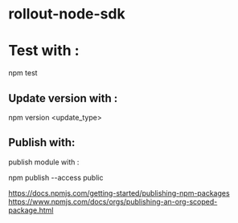 # rollout-node-sdk

# Test with : 
npm test


## Update version with :
npm version <update_type>

## Publish with:
publish module with : 

npm publish --access public

https://docs.npmjs.com/getting-started/publishing-npm-packages
https://www.npmjs.com/docs/orgs/publishing-an-org-scoped-package.html